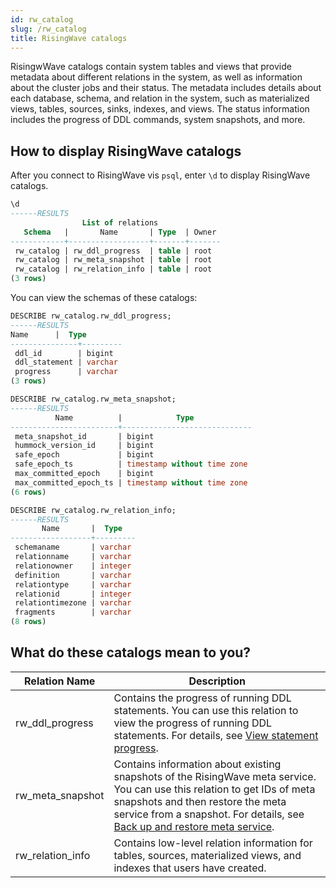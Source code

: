 ```yaml
---
id: rw_catalog
slug: /rw_catalog
title: RisingWave catalogs
---
```


RisingwWave catalogs contain system tables and views that provide metadata about different relations in the system, as well as information about the cluster jobs and their status. The metadata includes details about each database, schema, and relation in the system, such as materialized views, tables, sources, sinks, indexes, and views. The status information includes the progress of DDL commands, system snapshots, and more.

## How to display RisingWave catalogs

After you connect to RisingWave vis `psql`, enter `\d` to display RisingWave catalogs.

```sql
\d
------RESULTS
                List of relations
   Schema   |       Name       | Type  | Owner 
------------+------------------+-------+-------
 rw_catalog | rw_ddl_progress  | table | root
 rw_catalog | rw_meta_snapshot | table | root
 rw_catalog | rw_relation_info | table | root
(3 rows)
```

You can view the schemas of these catalogs:

```sql
DESCRIBE rw_catalog.rw_ddl_progress;
------RESULTS
Name      |  Type   
---------------+---------
 ddl_id        | bigint
 ddl_statement | varchar
 progress      | varchar
(3 rows)
```

```sql
DESCRIBE rw_catalog.rw_meta_snapshot;
------RESULTS
          Name          |            Type
------------------------+-----------------------------
 meta_snapshot_id       | bigint
 hummock_version_id     | bigint
 safe_epoch             | bigint
 safe_epoch_ts          | timestamp without time zone
 max_committed_epoch    | bigint
 max_committed_epoch_ts | timestamp without time zone
(6 rows)
```

```sql
DESCRIBE rw_catalog.rw_relation_info;
------RESULTS
       Name       |  Type   
------------------+---------
 schemaname       | varchar
 relationname     | varchar
 relationowner    | integer
 definition       | varchar
 relationtype     | varchar
 relationid       | integer
 relationtimezone | varchar
 fragments        | varchar
(8 rows)
```

## What do these catalogs mean to you?

|Relation Name | Description|
|---|---|
|rw_ddl_progress| Contains the progress of running DDL statements. You can use this relation to view the progress of running DDL statements. For details, see [View statement progress](/manage/view-statement-progress.md).|
|rw_meta_snapshot| Contains information about existing snapshots of the RisingWave meta service. You can use this relation to get IDs of meta snapshots and then restore the meta service from a snapshot. For details, see [Back up and restore meta service](/manage/meta-backup.md). |
|rw_relation_info| Contains low-level relation information for tables, sources, materialized views, and indexes that users have created. |

